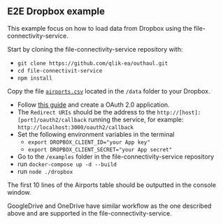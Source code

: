 ## E2E Dropbox example

This example focus on how to load data from Dropbox using the file-connectivity-service.

Start by cloning the file-connectivity-service repository with:
- `git clone https://github.com/qlik-ea/outhaul.git`
- `cd file-connectivit-service`
- `npm install`

Copy the file [`airports.csv`](https://github.com/qlik-ea/outhaul/blob/master/data/airports.csv) located in the `/data` folder to your Dropbox.

- Follow [this guide](https://www.dropbox.com/developers/reference/oauth-guide) and create a OAuth 2.0 application.
- The `Redirect URIs` should be the address to the `http://[host]:[port]/oauth2/callback` running the service, for example: `http://localhost:3000/oauth2/callback`
- Set the following environment variables in the terminal
    - `export DROPBOX_CLIENT_ID="your App key"`
    - `export DROPBOX_CLIENT_SECRET="your App secret"`
- Go to the `/examples` folder in the file-connectivity-service repository
- run `docker-compose up -d --build`
- run `node ./dropbox`

The first 10 lines of the Airports table should be outputted in the console window.
 
GoogleDrive and OneDrive have similar workflow as the one described above and are supported in the file-connectivity-service.
